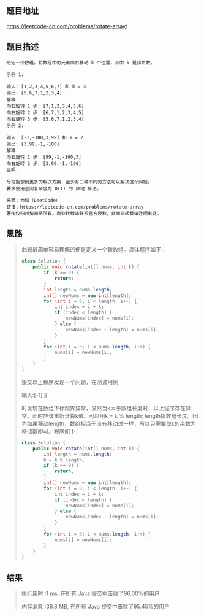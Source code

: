 
## 题目地址
https://leetcode-cn.com/problems/rotate-array/

## 题目描述
```
给定一个数组，将数组中的元素向右移动 k 个位置，其中 k 是非负数。

示例 1:

输入: [1,2,3,4,5,6,7] 和 k = 3
输出: [5,6,7,1,2,3,4]
解释:
向右旋转 1 步: [7,1,2,3,4,5,6]
向右旋转 2 步: [6,7,1,2,3,4,5]
向右旋转 3 步: [5,6,7,1,2,3,4]
示例 2:

输入: [-1,-100,3,99] 和 k = 2
输出: [3,99,-1,-100]
解释: 
向右旋转 1 步: [99,-1,-100,3]
向右旋转 2 步: [3,99,-1,-100]
说明:

尽可能想出更多的解决方案，至少有三种不同的方法可以解决这个问题。
要求使用空间复杂度为 O(1) 的 原地 算法。

来源：力扣（LeetCode）
链接：https://leetcode-cn.com/problems/rotate-array
著作权归领扣网络所有。商业转载请联系官方授权，非商业转载请注明出处。
```

## 思路

>   此题最简单容易理解的便是定义一个新数组。具体程序如下：
>
>   ```java
>   class Solution {
>       public void rotate(int[] nums, int k) {
>           if (k == 0) {
>               return;
>           }
>           int length = nums.length;
>           int[] newNums = new int[length];
>           for (int i = 0; i < length; i++) {
>               int index = i + k;
>               if (index < length) {
>                   newNums[index] = nums[i];
>               } else {
>                   newNums[index - length] = nums[i];
>               }
>           }
>           for (int i = 0; i < nums.length; i++) {
>               nums[i] = newNums[i];
>           }
>       }
>   }
>   ```
>
>   提交以上程序发现一个问题，在测试用例
>
>   输入:[-1],2
>
>   时发现在数组下标越界异常，显然当k大于数组长度时，以上程序存在异常。此时应该重新计算k值。可以用k = k % length;  length指数组长度。因为如果移动length，数组相当于没有移动过一样，所以只需要取k的余数为移动数即可。程序如下：
>
>   ```java
>   class Solution {
>       public void rotate(int[] nums, int k) {
>           int length = nums.length;
>           k = k % length;
>           if (k == 0) {
>               return;
>           }
>           int[] newNums = new int[length];
>           for (int i = 0; i < length; i++) {
>               int index = i + k;
>               if (index < length) {
>                   newNums[index] = nums[i];
>               } else {
>                   newNums[index - length] = nums[i];
>               }
>           }
>           for (int i = 0; i < nums.length; i++) {
>               nums[i] = newNums[i];
>           }
>       }
>   }
>   ```
>
>   

## 结果

> 执行用时 :1 ms, 在所有 Java 提交中击败了96.00%的用户
>
> 内存消耗 :36.8 MB, 在所有 Java 提交中击败了95.45%的用户
